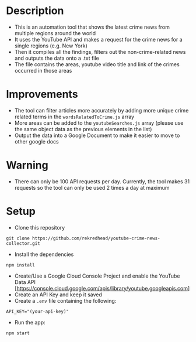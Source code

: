 # Description
- This is an automation tool that shows the latest crime news from multiple regions around the world
- It uses the YouTube API and makes a request for the crime news for a single regions (e.g. New York)
- Then it compiles all the findings, filters out the non-crime-related news and outputs the data onto a .txt file
- The file contains the areas, youtube video title and link of the crimes occurred in those areas

# Improvements
- The tool can filter articles more accurately by adding more unique crime related terms in the `wordsRelatedToCrime.js` array
- More areas can be added to the `youtubeSearches.js` array (please use the same object data as the previous elements in the list)
- Output the data into a Google Document to make it easier to move to other google docs

# Warning
- There can only be 100 API requests per day. Currently, the tool makes 31 requests so the tool can only be used 2 times a day at maximum

# Setup
- Clone this repository
```
git clone https://github.com/rekredhead/youtube-crime-news-collector.git
```
- Install the dependencies
```
npm install
```
- Create/Use a Google Cloud Console Project and enable the YouTube Data API [https://console.cloud.google.com/apis/library/youtube.googleapis.com]
- Create an API Key and keep it saved
- Create a `.env` file containing the following:
```
API_KEY="(your-api-key)"
```
- Run the app:
```
npm start
```